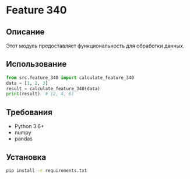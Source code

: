 # Feature 340
## Описание
Этот модуль предоставляет функциональность для обработки данных.
## Использование
```python
from src.feature_340 import calculate_feature_340
data = [1, 2, 3]
result = calculate_feature_340(data)
print(result)  # [2, 4, 6]
```
## Требования
- Python 3.6+
- numpy
- pandas
## Установка
```bash
pip install -r requirements.txt
```